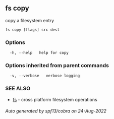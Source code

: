 ## fs copy

copy a filesystem entry

```
fs copy [flags] src dest
```

### Options

```
  -h, --help   help for copy
```

### Options inherited from parent commands

```
  -v, --verbose   verbose logging
```

### SEE ALSO

* [fs](fs.md)	 - cross platform filesystem operations

###### Auto generated by spf13/cobra on 24-Aug-2022
